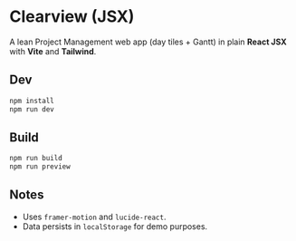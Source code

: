 # Clearview (JSX)

A lean Project Management web app (day tiles + Gantt) in plain **React JSX** with **Vite** and **Tailwind**.

## Dev
```bash
npm install
npm run dev
```

## Build
```bash
npm run build
npm run preview
```

## Notes
- Uses `framer-motion` and `lucide-react`.
- Data persists in `localStorage` for demo purposes.
